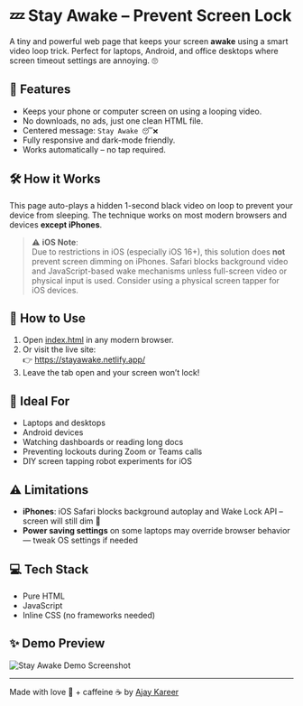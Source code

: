 # 💤 Stay Awake – Prevent Screen Lock

A tiny and powerful web page that keeps your screen **awake** using a smart video loop trick. Perfect for laptops, Android, and office desktops where screen timeout settings are annoying. 🙄

## 🌟 Features
- Keeps your phone or computer screen on using a looping video.
- No downloads, no ads, just one clean HTML file.
- Centered message: `Stay Awake 😴❌`
- Fully responsive and dark-mode friendly.
- Works automatically – no tap required.

## 🛠 How it Works
This page auto-plays a hidden 1-second black video on loop to prevent your device from sleeping. The technique works on most modern browsers and devices **except iPhones**.

> ⚠️ **iOS Note**:  
> Due to restrictions in iOS (especially iOS 16+), this solution does **not** prevent screen dimming on iPhones. Safari blocks background video and JavaScript-based wake mechanisms unless full-screen video or physical input is used. Consider using a physical screen tapper for iOS devices.

## 🚀 How to Use
1. Open [index.html](./index.html) in any modern browser.
2. Or visit the live site:  
   👉 https://stayawake.netlify.app/
3. Leave the tab open and your screen won’t lock!

## 📱 Ideal For
- Laptops and desktops
- Android devices
- Watching dashboards or reading long docs
- Preventing lockouts during Zoom or Teams calls
- DIY screen tapping robot experiments for iOS

## ⚠️ Limitations
- **iPhones**: iOS Safari blocks background autoplay and Wake Lock API – screen will still dim 😤
- **Power saving settings** on some laptops may override browser behavior — tweak OS settings if needed

## 💻 Tech Stack
- Pure HTML
- JavaScript
- Inline CSS (no frameworks needed)

## ✨ Demo Preview

![Stay Awake Demo Screenshot](https://i.postimg.cc/hGgfyFpy/Screenshot-2025-04-07-at-1-07-12-PM.png)

---

Made with love 🧠 + caffeine ☕ by [Ajay Kareer](https://github.com/ajaykareer)
